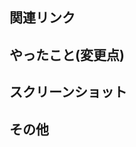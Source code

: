 ## 関連リンク
<!-- 対応する issue など -->

## やったこと(変更点)
<!-- このプルリクで何をしたのかを書きましょう -->

## スクリーンショット
<!-- 変更点を分かりやすく伝えるための画像  -->

## その他
 <!-- レビュワーへの参考情報（実装上の懸念点や注意点などあれば記載） -->
